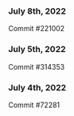 ### July 8th, 2022

Commit #221002

### July 5th, 2022

Commit #314353


### July 4th, 2022

Commit #72281
